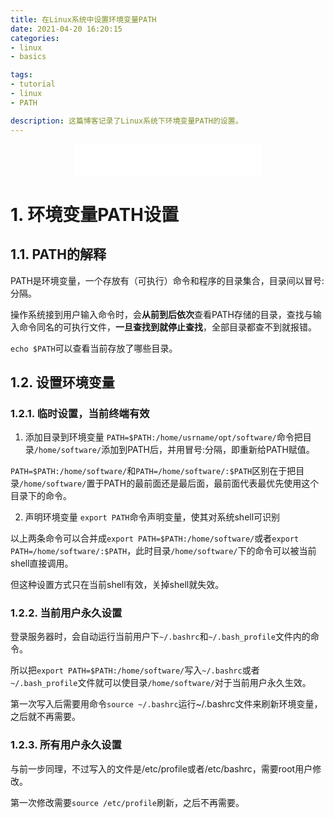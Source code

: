 ```yaml
---
title: 在Linux系统中设置环境变量PATH
date: 2021-04-20 16:20:15
categories:
- linux
- basics

tags:
- tutorial
- linux
- PATH

description: 这篇博客记录了Linux系统下环境变量PATH的设置。
---
```


<div align="middle"><iframe frameborder="no" border="0" marginwidth="0" marginheight="0" width=298 height=52 src="//music.163.com/outchain/player?type=2&id=5264843&auto=1&height=32"></iframe><music URL></div>



# 1. 环境变量PATH设置
## 1.1. PATH的解释
PATH是环境变量，一个存放有（可执行）命令和程序的目录集合，目录间以冒号:分隔。

操作系统接到用户输入命令时，会**从前到后依次**查看PATH存储的目录，查找与输入命令同名的可执行文件，**一旦查找到就停止查找**，全部目录都查不到就报错。

`echo $PATH`可以查看当前存放了哪些目录。

## 1.2. 设置环境变量
### 1.2.1. 临时设置，当前终端有效
1. 添加目录到环境变量
`PATH=$PATH:/home/usrname/opt/software/`命令把目录`/home/software/`添加到PATH后，并用冒号:分隔，即重新给PATH赋值。

`PATH=$PATH:/home/software/`和`PATH=/home/software/:$PATH`区别在于把目录`/home/software/`置于PATH的最前面还是最后面，最前面代表最优先使用这个目录下的命令。

2. 声明环境变量
`export PATH`命令声明变量，使其对系统shell可识别

以上两条命令可以合并成`export PATH=$PATH:/home/software/`或者`export PATH=/home/software/:$PATH`，此时目录`/home/software/`下的命令可以被当前shell直接调用。

但这种设置方式只在当前shell有效，关掉shell就失效。

### 1.2.2. 当前用户永久设置
登录服务器时，会自动运行当前用户下`~/.bashrc`和`~/.bash_profile`文件内的命令。

所以把`export PATH=$PATH:/home/software/`写入`~/.bashrc`或者`~/.bash_profile`文件就可以使目录`/home/software/`对于当前用户永久生效。

第一次写入后需要用命令`source ~/.bashrc`运行~/.bashrc文件来刷新环境变量，之后就不再需要。

### 1.2.3. 所有用户永久设置
与前一步同理，不过写入的文件是/etc/profile或者/etc/bashrc，需要root用户修改。

第一次修改需要`source /etc/profile`刷新，之后不再需要。

